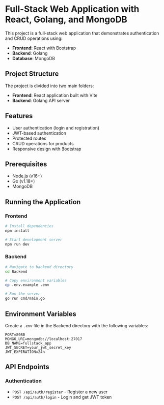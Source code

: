 # Full-Stack Web Application with React, Golang, and MongoDB

This project is a full-stack web application that demonstrates authentication and CRUD operations using:

- **Frontend**: React with Bootstrap
- **Backend**: Golang
- **Database**: MongoDB

## Project Structure

The project is divided into two main folders:

- **Frontend**: React application built with Vite
- **Backend**: Golang API server

## Features

- User authentication (login and registration)
- JWT-based authentication
- Protected routes
- CRUD operations for products
- Responsive design with Bootstrap

## Prerequisites

- Node.js (v16+)
- Go (v1.18+)
- MongoDB

## Running the Application

### Frontend

```bash
# Install dependencies
npm install

# Start development server
npm run dev
```

### Backend

```bash
# Navigate to backend directory
cd Backend

# Copy environment variables
cp .env.example .env

# Run the server
go run cmd/main.go
```

## Environment Variables

Create a `.env` file in the Backend directory with the following variables:

```
PORT=8080
MONGO_URI=mongodb://localhost:27017
DB_NAME=fullstack_app
JWT_SECRET=your_jwt_secret_key
JWT_EXPIRATION=24h
```

## API Endpoints

### Authentication

- `POST /api/auth/register` - Register a new user
- `POST /api/auth/login` - Login and get JWT token
